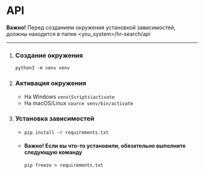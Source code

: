 # API

**Важно!** Перед созданием окружения установкой зависимостей, должны находится в папке <you_system>/hr-search/api 

---

1. ### Создание окружения
    ```python3 -m venv venv``` 
2. ### Активация окружения
   * На Windows ```venv\Scripts\activate``` 
   * На macOS/Linux ```source venv/bin/activate``` 
3. ### Установка зависимостей
    * ```pip install -r requirements.txt```
    * #### Важно! Если вы что-то установили, обязательно выполните следующую команду 
      ```pip freeze > requirements.txt```